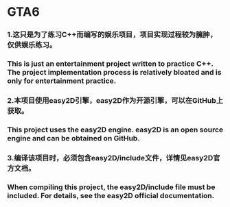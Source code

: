 # GTA6
### 1.这只是为了练习C++而编写的娱乐项目，项目实现过程较为臃肿，仅供娱乐练习。
### This is just an entertainment project written to practice C++. The project implementation process is relatively bloated and is only for entertainment practice.
### 2.本项目使用easy2D引擎，easy2D作为开源引擎，可以在GitHub上获取。
### This project uses the easy2D engine. easy2D is an open source engine and can be obtained on GitHub.
### 3.编译该项目时，必须包含easy2D/include文件，详情见easy2D官方文档。
### When compiling this project, the easy2D/include file must be included. For details, see the easy2D official documentation.
